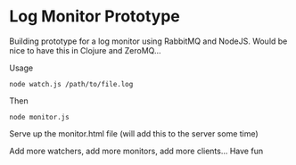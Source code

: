 # Log Monitor Prototype

Building prototype for a log monitor using RabbitMQ and NodeJS. Would
be nice to have this in Clojure and ZeroMQ...

Usage

    node watch.js /path/to/file.log

Then

    node monitor.js

Serve up the monitor.html file (will add this to the server some time)

Add more watchers, add more monitors, add more clients... Have fun